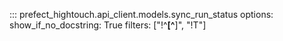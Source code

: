 ::: prefect_hightouch.api_client.models.sync_run_status
    options:
      show_if_no_docstring: True
      filters: ["!^__[^__]", "!T"]